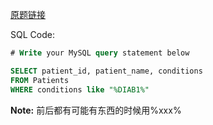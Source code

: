 [原题链接](https://leetcode-cn.com/problems/patients-with-a-condition/)

SQL Code:

```sql
# Write your MySQL query statement below

SELECT patient_id, patient_name, conditions
FROM Patients
WHERE conditions like "%DIAB1%"
```

**Note:** 前后都有可能有东西的时候用%xxx%
